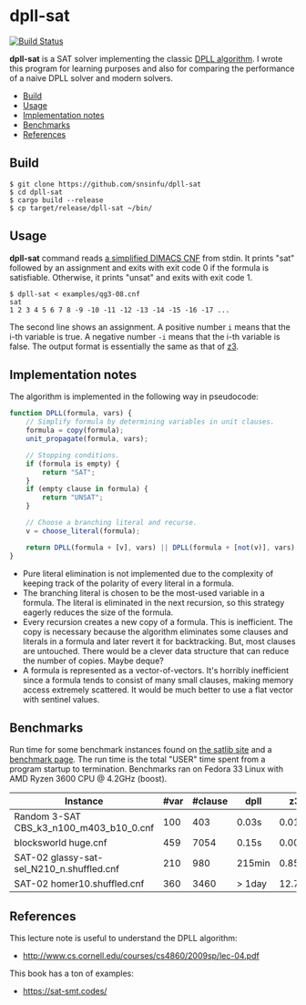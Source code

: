 # dpll-sat

[![Build Status][build-badge]][build-url]

[build-badge]: https://github.com/snsinfu/dpll-sat/workflows/test/badge.svg
[build-url]: https://github.com/snsinfu/dpll-sat/actions?query=workflow%3Atest

**dpll-sat** is a SAT solver implementing the classic [DPLL algorithm][dpll]. I
wrote this program for learning purposes and also for comparing the performance
of a naive DPLL solver and modern solvers.

- [Build](#build)
- [Usage](#usage)
- [Implementation notes](#implementation-notes)
- [Benchmarks](#benchmarks)
- [References](#references)

[dpll]: https://en.wikipedia.org/wiki/DPLL_algorithm

## Build

```console
$ git clone https://github.com/snsinfu/dpll-sat
$ cd dpll-sat
$ cargo build --release
$ cp target/release/dpll-sat ~/bin/
```

## Usage

**dpll-sat** command reads [a simplified DIMACS CNF][format] from stdin. It
prints "sat" followed by an assignment and exits with exit code 0 if the formula
is satisfiable. Otherwise, it prints "unsat" and exits with exit code 1.

```console
$ dpll-sat < examples/qg3-08.cnf
sat
1 2 3 4 5 6 7 8 -9 -10 -11 -12 -13 -14 -15 -16 -17 ...
```

The second line shows an assignment. A positive number `i` means that the i-th
variable is true. A negative number `-i` means that the i-th variable is false.
The output format is essentially the same as that of [z3][z3].

[format]: http://www.satcompetition.org/2011/format-benchmarks2011.html
[z3]: https://github.com/Z3Prover/z3

## Implementation notes

The algorithm is implemented in the following way in pseudocode:

```javascript
function DPLL(formula, vars) {
    // Simplify formula by determining variables in unit clauses.
    formula = copy(formula);
    unit_propagate(formula, vars);

    // Stopping conditions.
    if (formula is empty) {
        return "SAT";
    }
    if (empty clause in formula) {
        return "UNSAT";
    }

    // Choose a branching literal and recurse.
    v = choose_literal(formula);

    return DPLL(formula + [v], vars) || DPLL(formula + [not(v)], vars);
}
```

- Pure literal elimination is not implemented due to the complexity of keeping
  track of the polarity of every literal in a formula.
- The branching literal is chosen to be the most-used variable in a formula.
  The literal is eliminated in the next recursion, so this strategy eagerly
  reduces the size of the formula.
- Every recursion creates a new copy of a formula. This is inefficient. The copy
  is necessary because the algorithm eliminates some clauses and literals in a
  formula and later revert it for backtracking. But, most clauses are untouched.
  There would be a clever data structure that can reduce the number of copies.
  Maybe deque?
- A formula is represented as a vector-of-vectors. It's horribly inefficient
  since a formula tends to consist of many small clauses, making memory access
  extremely scattered. It would be much better to use a flat vector with
  sentinel values.

## Benchmarks

Run time for some benchmark instances found on [the satlib site][satlib] and a
[benchmark page][bench]. The run time is the total "USER" time spent from a
program startup to termination. Benchmarks ran on Fedora 33 Linux with AMD Ryzen
3600 CPU @ 4.2GHz (boost).

| Instance                                  | #var | #clause | dpll   | z3     |
|-------------------------------------------|------|---------|--------|--------|
| Random 3-SAT CBS_k3_n100_m403_b10_0.cnf   | 100  | 403     | 0.03s  |  0.01s |
| blocksworld huge.cnf                      | 459  | 7054    | 0.15s  |  0.00s |
| SAT-02 glassy-sat-sel_N210_n.shuffled.cnf | 210  | 980     | 215min |  0.85s |
| SAT-02 homer10.shuffled.cnf               | 360  | 3460    | > 1day | 12.77s |

[satlib]: https://www.cs.ubc.ca/~hoos/SATLIB/
[bench]: https://www.cs.ubc.ca/~hoos/SATLIB/benchm.html

## References

This lecture note is useful to understand the DPLL algorithm:

- http://www.cs.cornell.edu/courses/cs4860/2009sp/lec-04.pdf

This book has a ton of examples:

- https://sat-smt.codes/
